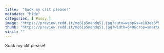 ```yaml
---
title:  "Suck my clit please!"
metadate: "hide"
categories: [ Pussy ]
image: "https://preview.redd.it/mq61p5nendq51.jpg?auto=webp&s=e183ee5f58ea7045a859e5d742c7fa9618b90b32"
thumb: "https://preview.redd.it/mq61p5nendq51.jpg?width=640&crop=smart&auto=webp&s=61caf7fea08bfc29b1433498d8adc594c978c386"
visit: ""
---
```

Suck my clit please!
